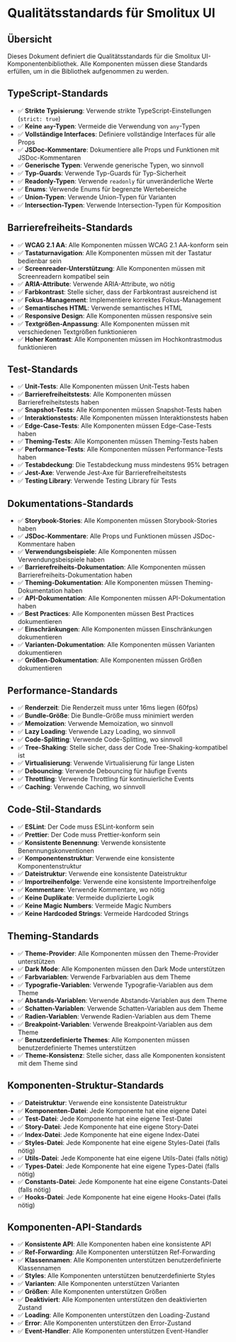 # Qualitätsstandards für Smolitux UI

## Übersicht

Dieses Dokument definiert die Qualitätsstandards für die Smolitux UI-Komponentenbibliothek. Alle Komponenten müssen diese Standards erfüllen, um in die Bibliothek aufgenommen zu werden.

## TypeScript-Standards

- ✅ **Strikte Typisierung**: Verwende strikte TypeScript-Einstellungen (`strict: true`)
- ✅ **Keine `any`-Typen**: Vermeide die Verwendung von `any`-Typen
- ✅ **Vollständige Interfaces**: Definiere vollständige Interfaces für alle Props
- ✅ **JSDoc-Kommentare**: Dokumentiere alle Props und Funktionen mit JSDoc-Kommentaren
- ✅ **Generische Typen**: Verwende generische Typen, wo sinnvoll
- ✅ **Typ-Guards**: Verwende Typ-Guards für Typ-Sicherheit
- ✅ **Readonly-Typen**: Verwende `readonly` für unveränderliche Werte
- ✅ **Enums**: Verwende Enums für begrenzte Wertebereiche
- ✅ **Union-Typen**: Verwende Union-Typen für Varianten
- ✅ **Intersection-Typen**: Verwende Intersection-Typen für Komposition

## Barrierefreiheits-Standards

- ✅ **WCAG 2.1 AA**: Alle Komponenten müssen WCAG 2.1 AA-konform sein
- ✅ **Tastaturnavigation**: Alle Komponenten müssen mit der Tastatur bedienbar sein
- ✅ **Screenreader-Unterstützung**: Alle Komponenten müssen mit Screenreadern kompatibel sein
- ✅ **ARIA-Attribute**: Verwende ARIA-Attribute, wo nötig
- ✅ **Farbkontrast**: Stelle sicher, dass der Farbkontrast ausreichend ist
- ✅ **Fokus-Management**: Implementiere korrektes Fokus-Management
- ✅ **Semantisches HTML**: Verwende semantisches HTML
- ✅ **Responsive Design**: Alle Komponenten müssen responsive sein
- ✅ **Textgrößen-Anpassung**: Alle Komponenten müssen mit verschiedenen Textgrößen funktionieren
- ✅ **Hoher Kontrast**: Alle Komponenten müssen im Hochkontrastmodus funktionieren

## Test-Standards

- ✅ **Unit-Tests**: Alle Komponenten müssen Unit-Tests haben
- ✅ **Barrierefreiheitstests**: Alle Komponenten müssen Barrierefreiheitstests haben
- ✅ **Snapshot-Tests**: Alle Komponenten müssen Snapshot-Tests haben
- ✅ **Interaktionstests**: Alle Komponenten müssen Interaktionstests haben
- ✅ **Edge-Case-Tests**: Alle Komponenten müssen Edge-Case-Tests haben
- ✅ **Theming-Tests**: Alle Komponenten müssen Theming-Tests haben
- ✅ **Performance-Tests**: Alle Komponenten müssen Performance-Tests haben
- ✅ **Testabdeckung**: Die Testabdeckung muss mindestens 95% betragen
- ✅ **Jest-Axe**: Verwende Jest-Axe für Barrierefreiheitstests
- ✅ **Testing Library**: Verwende Testing Library für Tests

## Dokumentations-Standards

- ✅ **Storybook-Stories**: Alle Komponenten müssen Storybook-Stories haben
- ✅ **JSDoc-Kommentare**: Alle Props und Funktionen müssen JSDoc-Kommentare haben
- ✅ **Verwendungsbeispiele**: Alle Komponenten müssen Verwendungsbeispiele haben
- ✅ **Barrierefreiheits-Dokumentation**: Alle Komponenten müssen Barrierefreiheits-Dokumentation haben
- ✅ **Theming-Dokumentation**: Alle Komponenten müssen Theming-Dokumentation haben
- ✅ **API-Dokumentation**: Alle Komponenten müssen API-Dokumentation haben
- ✅ **Best Practices**: Alle Komponenten müssen Best Practices dokumentieren
- ✅ **Einschränkungen**: Alle Komponenten müssen Einschränkungen dokumentieren
- ✅ **Varianten-Dokumentation**: Alle Komponenten müssen Varianten dokumentieren
- ✅ **Größen-Dokumentation**: Alle Komponenten müssen Größen dokumentieren

## Performance-Standards

- ✅ **Renderzeit**: Die Renderzeit muss unter 16ms liegen (60fps)
- ✅ **Bundle-Größe**: Die Bundle-Größe muss minimiert werden
- ✅ **Memoization**: Verwende Memoization, wo sinnvoll
- ✅ **Lazy Loading**: Verwende Lazy Loading, wo sinnvoll
- ✅ **Code-Splitting**: Verwende Code-Splitting, wo sinnvoll
- ✅ **Tree-Shaking**: Stelle sicher, dass der Code Tree-Shaking-kompatibel ist
- ✅ **Virtualisierung**: Verwende Virtualisierung für lange Listen
- ✅ **Debouncing**: Verwende Debouncing für häufige Events
- ✅ **Throttling**: Verwende Throttling für kontinuierliche Events
- ✅ **Caching**: Verwende Caching, wo sinnvoll

## Code-Stil-Standards

- ✅ **ESLint**: Der Code muss ESLint-konform sein
- ✅ **Prettier**: Der Code muss Prettier-konform sein
- ✅ **Konsistente Benennung**: Verwende konsistente Benennungskonventionen
- ✅ **Komponentenstruktur**: Verwende eine konsistente Komponentenstruktur
- ✅ **Dateistruktur**: Verwende eine konsistente Dateistruktur
- ✅ **Importreihenfolge**: Verwende eine konsistente Importreihenfolge
- ✅ **Kommentare**: Verwende Kommentare, wo nötig
- ✅ **Keine Duplikate**: Vermeide duplizierte Logik
- ✅ **Keine Magic Numbers**: Vermeide Magic Numbers
- ✅ **Keine Hardcoded Strings**: Vermeide Hardcoded Strings

## Theming-Standards

- ✅ **Theme-Provider**: Alle Komponenten müssen den Theme-Provider unterstützen
- ✅ **Dark Mode**: Alle Komponenten müssen den Dark Mode unterstützen
- ✅ **Farbvariablen**: Verwende Farbvariablen aus dem Theme
- ✅ **Typografie-Variablen**: Verwende Typografie-Variablen aus dem Theme
- ✅ **Abstands-Variablen**: Verwende Abstands-Variablen aus dem Theme
- ✅ **Schatten-Variablen**: Verwende Schatten-Variablen aus dem Theme
- ✅ **Radien-Variablen**: Verwende Radien-Variablen aus dem Theme
- ✅ **Breakpoint-Variablen**: Verwende Breakpoint-Variablen aus dem Theme
- ✅ **Benutzerdefinierte Themes**: Alle Komponenten müssen benutzerdefinierte Themes unterstützen
- ✅ **Theme-Konsistenz**: Stelle sicher, dass alle Komponenten konsistent mit dem Theme sind

## Komponenten-Struktur-Standards

- ✅ **Dateistruktur**: Verwende eine konsistente Dateistruktur
- ✅ **Komponenten-Datei**: Jede Komponente hat eine eigene Datei
- ✅ **Test-Datei**: Jede Komponente hat eine eigene Test-Datei
- ✅ **Story-Datei**: Jede Komponente hat eine eigene Story-Datei
- ✅ **Index-Datei**: Jede Komponente hat eine eigene Index-Datei
- ✅ **Styles-Datei**: Jede Komponente hat eine eigene Styles-Datei (falls nötig)
- ✅ **Utils-Datei**: Jede Komponente hat eine eigene Utils-Datei (falls nötig)
- ✅ **Types-Datei**: Jede Komponente hat eine eigene Types-Datei (falls nötig)
- ✅ **Constants-Datei**: Jede Komponente hat eine eigene Constants-Datei (falls nötig)
- ✅ **Hooks-Datei**: Jede Komponente hat eine eigene Hooks-Datei (falls nötig)

## Komponenten-API-Standards

- ✅ **Konsistente API**: Alle Komponenten haben eine konsistente API
- ✅ **Ref-Forwarding**: Alle Komponenten unterstützen Ref-Forwarding
- ✅ **Klassennamen**: Alle Komponenten unterstützen benutzerdefinierte Klassennamen
- ✅ **Styles**: Alle Komponenten unterstützen benutzerdefinierte Styles
- ✅ **Varianten**: Alle Komponenten unterstützen Varianten
- ✅ **Größen**: Alle Komponenten unterstützen Größen
- ✅ **Deaktiviert**: Alle Komponenten unterstützen den deaktivierten Zustand
- ✅ **Loading**: Alle Komponenten unterstützen den Loading-Zustand
- ✅ **Error**: Alle Komponenten unterstützen den Error-Zustand
- ✅ **Event-Handler**: Alle Komponenten unterstützen Event-Handler